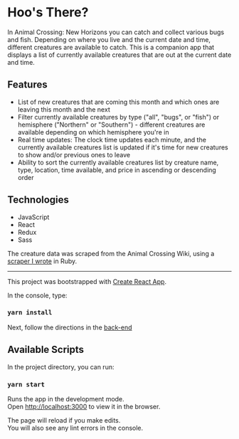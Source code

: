 # Hoo's There?

In Animal Crossing: New Horizons you can catch and collect various bugs and fish. Depending on where you live and the current date and time, different creatures are available to catch. This is a companion app that displays a list of currently available creatures that are out at the current date and time.

## Features
* List of new creatures that are coming this month and which ones are leaving this month and the next
* Filter currently available creatures by type ("all", "bugs", or "fish") or hemisphere ("Northern" or "Southern") - different creatures are available depending on which hemisphere you're in
* Real time updates: The clock time updates each minute, and the currently available creatures list is updated if it's time for new creatures to show and/or previous ones to leave
* Ability to sort the currently available creatures list by creature name, type, location, time available, and price in ascending or descending order

## Technologies
* JavaScript
* React
* Redux
* Sass

The creature data was scraped from the Animal Crossing Wiki, using a [scraper I wrote](https://github.com/robotspacefish/acnh_scraper) in Ruby.

---

This project was bootstrapped with [Create React App](https://github.com/facebook/create-react-app).

In the console, type:
### `yarn install`

Next, follow the directions in the [back-end](https://github.com/robotspacefish/acnh_creature_tracker_backend)

## Available Scripts

In the project directory, you can run:

### `yarn start`

Runs the app in the development mode.<br />
Open [http://localhost:3000](http://localhost:3000) to view it in the browser.

The page will reload if you make edits.<br />
You will also see any lint errors in the console.